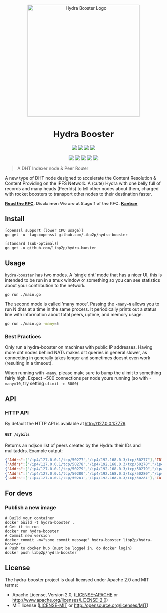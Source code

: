 <p align="center">
  <img src="https://ipfs.io/ipfs/QmfRfm5EWe5hLT1XTS6ZURDo8Bg61z9RDzFiRYA1J9uY7J" width="360" alt="Hydra Booster Logo" />
</p>
<h1 align="center">Hydra Booster</h1>

<p align="center">
  <a href="http://protocol.ai"><img src="https://img.shields.io/badge/made%20by-Protocol%20Labs-blue.svg?style=flat-square" /></a>
  <a href="http://libp2p.io/"><img src="https://img.shields.io/badge/project-libp2p-yellow.svg?style=flat-square" /></a>
  <a href="http://webchat.freenode.net/?channels=%23libp2p"><img src="https://img.shields.io/badge/freenode-%23libp2p-yellow.svg?style=flat-square" /></a>
  <a href="https://discuss.libp2p.io"><img src="https://img.shields.io/discourse/https/discuss.libp2p.io/posts.svg?style=flat-square"/></a>
</p>

<p align="center">
  <a href="https://travis-ci.com/libp2p/hydra-booster"><img src="https://img.shields.io/travis/com/libp2p/hydra-booster/master?style=flat-square"></a>
  <a href="https://codecov.io/gh/libp2p/hydra-booster"><img src="https://img.shields.io/codecov/c/github/libp2p/hydra-booster?style=flat-square"></a>
  <a href="https://github.com/RichardLitt/standard-readme"><img src="https://img.shields.io/badge/readme%20style-standard-brightgreen.svg?style=flat-square" /></a>
  <a href="https://godoc.org/github.com/libp2p/hydra-booster"><img src="http://img.shields.io/badge/godoc-reference-5272B4.svg?style=flat-square" /></a>
  <a href=""><img src="https://img.shields.io/badge/golang-%3E%3D1.14.0-orange.svg?style=flat-square" /></a>
  <br>
</p>

> A DHT Indexer node & Peer Router

A new type of DHT node designed to accelerate the Content Resolution & Content Providing on the IPFS Network. A (cute) Hydra with one belly full of records and many heads (PeerIds) to tell other nodes about them, charged with rocket boosters to transport other nodes to their destination faster.

[**Read the RFC**](https://docs.google.com/document/d/1yA2fY5c0WIv3LCtJCPVesHzvCWt14OPv7QlHdV3ghgU).
Disclaimer: We are at Stage 1 of the RFC. [**Kanban**](https://app.zenhub.com/workspaces/hydra-booster-5e64ef0d1fa19e698b659cec/board?repos=245123455)

## Install

```
[openssl support (lower CPU usage)]
go get -u -tags=openssl github.com/libp2p/hydra-booster

[standard (sub-optimal)]
go get -u github.com/libp2p/hydra-booster
```

## Usage

`hydra-booster` has two modes. A 'single dht' mode that has a nicer UI, this is intended to be run in a tmux window or something so you can see statistics about your contribution to the network.

```sh
go run ./main.go
```

The second mode is called 'many mode'. Passing the `-many=N` allows you to run N dhts at a time in the same process. It periodically prints out a status line with information about total peers, uptime, and memory usage.


```sh
go run ./main.go -many=5
```

### Best Practices

Only run a hydra-booster on machines with public IP addresses. Having more dht nodes behind NATs makes dht queries in general slower, as connecting in generally takes longer and sometimes doesnt even work (resulting in a timeout).

When running with `-many`, please make sure to bump the ulimit to something fairly high. Expect ~500 connections per node youre running (so with `-many=10`, try setting `ulimit -n 5000`)

## API

### HTTP API

By default the HTTP API is available at http://127.0.0.1:7779.

#### `GET /sybils`

Returns an ndjson list of peers created by the Hydra: their IDs and mulitaddrs. Example output:

```json
{"Addrs":["/ip4/127.0.0.1/tcp/50277","/ip4/192.168.0.3/tcp/50277"],"ID":"12D3KooWHacdCMnm4YKDJHn72HPTxc6LRGNzbrbyVEnuLFA3FXCZ"}
{"Addrs":["/ip4/127.0.0.1/tcp/50278","/ip4/192.168.0.3/tcp/50278","/ip4/90.198.150.147/tcp/50278"],"ID":"12D3KooWDGFCMQYpRHJ5BkVf842Fqnt3sCUAbvUw26ABuTo9Q1Gt"}
{"Addrs":["/ip4/127.0.0.1/tcp/50279","/ip4/192.168.0.3/tcp/50279","/ip4/90.198.150.147/tcp/50279"],"ID":"12D3KooWNYBmyyFmktyna9WPBT1UAgGLKqTJqbkZYmJF8fBKmMqd"}
{"Addrs":["/ip4/127.0.0.1/tcp/50280","/ip4/192.168.0.3/tcp/50280","/ip4/90.198.150.147/tcp/50280"],"ID":"12D3KooWQnUpnw6xS2VrJw3WuCP8e92fsEDnh4tbqyrXW5AVJ7oe"}
{"Addrs":["/ip4/127.0.0.1/tcp/50281","/ip4/192.168.0.3/tcp/50281"],"ID":"12D3KooWBmgW3i8vZaD49DDWJ3dRRb6KCG42UubpJDPHpzwKDXB9"}
```

## For devs

### Publish a new image

```
# Build your container
docker build -t hydra-booster .
# Get it to run
docker run hydra-booster
# Commit new version
docker commit -m="some commit message" hydra-booster libp2p/hydra-booster
# Push to docker hub (must be logged in, do docker login)
docker push libp2p/hydra-booster
```


## License

The hydra-booster project is dual-licensed under Apache 2.0 and MIT terms:

- Apache License, Version 2.0, ([LICENSE-APACHE](./LICENSE-APACHE) or http://www.apache.org/licenses/LICENSE-2.0)
- MIT license ([LICENSE-MIT](./LICENSE-MIT) or http://opensource.org/licenses/MIT)